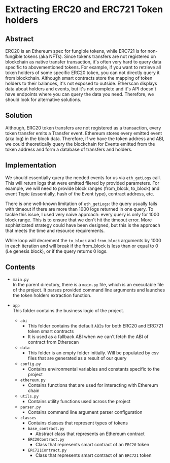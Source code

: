 # Extracting ERC20 and ERC721 Token holders

## Abstract
ERC20 is an Ethereum spec for fungible tokens, while ERC721 is for non-fungible tokens (aka NFTs). Since tokens transfers are not registered on blockchain as native transfer transaction, it's often very hard to query data specific to abovementioned tokens. For example, if you want to retrieve all token holders of some specific ERC20 token, you can not directly query it from blockchain. Although smart contracts store the mapping of token holders to their balances, it's not exposed to outside. Etherscan displays data about holders and events, but it's not complete and it's API doesn't have endpoints where you can query the data you need. Therefore, we should look for alternative solutions.

## Solution
Although, ERC20 token transfers are not registered as a transaction, every token transfer emits a Transfer event. Ethereum stores every emitted event (aka log) in the block data. Therefore, if we have the token address and ABI, we could theoretically query the blockchain for Events emitted from the token address and form a database of transfers and holders.

## Implementation

We should essentially query the needed events for us via `eth_getLogs` call. This will return logs that were emitted filered by provided parameters. For example, we will need to provide block ranges (from_block, to_block) and event Topic (essentially, hash of the Event type), contract address, etc.

There is one well-known limitation of `eth_getLogs`: the query usually fails with timeout if there are more than 1000 logs returned in one query. To tackle this issue, I used very naive approach: every query is only for 1000 block range. This is to ensure that we don't hit the timeout error. More sophisticated strategy could have been designed, but this is the approach that meets the time and resource requirements.

While loop will decrement the `to_block` and `from_block` arguments by 1000 in each iteration and will break if the from_block is less than or equal to 0 (i.e genesis block), or if the query returns 0 logs.

## Contents

- `main.py`   
    In the parent directory, there is a `main.py` file, which is an executable file of the project. It parses provided command line arguments and launches the token holders extraction function.

- `app`  
    This folder contains the business logic of the project.

    - `abi`
      - This folder contains the default `ABI`s for both ERC20 and ERC721 token smart contracts
      - It is used as a fallback ABI when we can't fetch the ABI of contract from Etherscan
    - `data`
      - This folder is an empty folder initially. Will be populated by csv files that are generated as a result of our query
    - `config.py`
      - Contains environmental variables and constants specific to the project
    - `ethereum.py`
      - Contains functions that are used for interacting with Ethereum chain
    - `utils.py`
      - Contains utility functions used across the project
    - `parser.py`
      - Contains command line argument parser configuration
    - `classes`
      - Contains classes that represent types of tokens
      - `base_contract.py`
        - Abstract class that represents an Ethereum contract
      - `ERC20Contract.py`
        - Class that represents smart contract of an `ERC20` token
      - `ERC721Contract.py`
        - Class that represents smart contract of an `ERC721` token

